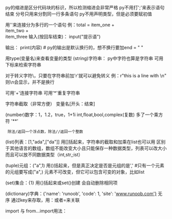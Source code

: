 py的缩进是区分代码块的标识，所以检测缩进会非常严格
py不用打';'来表示语句结束   分号只用来分割同一行多条语句
py不用声明类型，但是必须要赋初值

用'\'来连接分为多行的一个语句
例：total = item_one + \
        item_two + \
        item_three
输入(按回车结束)：
    input("提示语")
    
输出：
    print(内容) # py的输出是默认换行的，想不换行要加end = " "


用type(变量名)来查看变量的类型
(string)字符串：
    py中字符也算是字符串
    可用下标来检索字符串

   对于转义字符\，只要在字符串前加'r'就可以避免转义
   例：r"this is a line with \n" 则\n会显示，并不是换行
    
   可用'+'连接字符串    可用'*'重复字符串
    
   字符串截取（非常方便）  变量名[开头：结束]

(number)数字：1，1.2，true，1+1i
     int,float,bool,complex(复数)
     多了一个乘方符 '**' 
     
     除法/返回一个浮点数，除法//返回一个整数
     
(list)列表：[1,"ada",["da"]]
    用[]括起来，字符串的截取和加乘在list也可以用
    区别于其他语言的数组，数组不能改变大小且只能保存一种数据类型，列表可以改大小而且可以放不同数据类型（int,str,;ist）
    
(tuple)元组：("a",1)
    用()括起来，但是真正决定是否是元组的是','   #只有一个元素的元组要写成("a",)
    元素不可改变，但它可以包含可变的对象，比如list
    
(set)集合：{1}
    用{}括起来或set()创建
    会自动删除相同项
    

(dictionary)字典：{'name': 'runoob', 'code': 1, 'site': 'www.runoob.com'}
    无序
    通过key来存取，用：或者=来关联

import 与 from...import用法：
